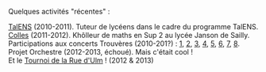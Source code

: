 Quelques activités "récentes" :

[TalENS](http://talens43.wordpress.com/) (2010-2011). Tuteur de lycéens dans le cadre du programme TalENS.  
[Colles](colles.html) (2011-2012). Khôlleur de maths en Sup 2 au lycée Janson de Sailly.  
Participations aux concerts Trouvères (2010-201?) : [1][], [2][], [3][], [4][], [5][], [6][], [7][], [8][].  
Projet Orchestre (2012-2013, échoué). Mais c'était cool !  
Et le [Tournoi de la Rue d'Ulm](http://www.tru.ens.fr/) ! (2012 & 2013)

[1]: http://www.eleves.ens.fr/trouveres/2010-2011/programmes/programme-19-10-10.pdf
[2]: http://www.eleves.ens.fr/trouveres/2010-2011/programmes/prog_avril.pdf
[3]: http://www.eleves.ens.fr/trouveres/2011-2012/concerts/concert3.html
[4]: http://www.eleves.ens.fr/trouveres/2011-2012/concerts/concert5.html
[5]: http://www.eleves.ens.fr/trouveres/2012-2013/concerts/concert1.html
[6]: http://www.eleves.ens.fr/trouveres/2012-2013/concerts/concert11Dec.html
[7]: http://www.eleves.ens.fr/trouveres/2012-2013/concerts/concert26Mars.html
[8]: http://www.eleves.ens.fr/trouveres/2012-2013/concerts/concert4Juin.html
